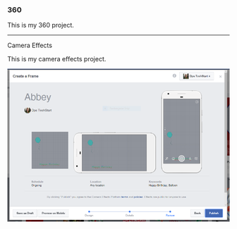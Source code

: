 ### 360

<script src="//360.vizor.io/scripts/embed.js" data-vizorurl="https://360.vizor.io/embed/v/9xkjz" ></script>

This is my 360 project.

***

Camera Effects

This is my camera effects project.

![Abbey](https://github.com/abbey1grace/abbey1grace.github.io/blob/master/Abbey.PNG?raw=true "Optional Title")
